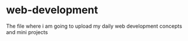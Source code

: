 # web-development
The file where i am going to upload my daily web development concepts and mini projects
